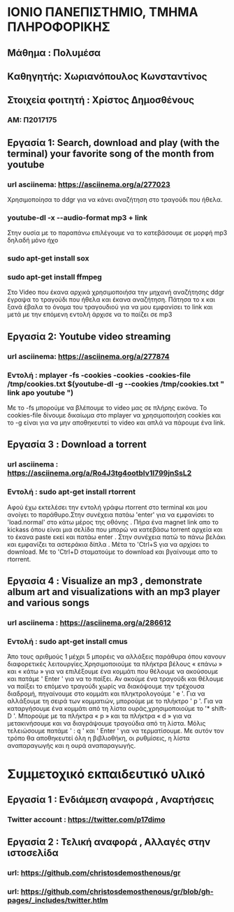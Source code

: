 # ΙΟΝΙΟ ΠΑΝΕΠΙΣΤΗΜΙΟ, ΤΜΗΜΑ ΠΛΗΡΟΦΟΡΙΚΗΣ 
## Μάθημα : Πολυμέσα
## Kαθηγητής: Χωριανόπουλος Κωνσταντίνος 

## Στοιχεία φοιτητή : Χρίστος Δημοσθένους
### ΑΜ: Π2017175 

## Eργασία 1: Search, download and play (with the terminal) your favorite song of the month from youtube

### url asciinema: https://asciinema.org/a/277023
 Χρησιμοποίησα το ddgr για να κάνει αναζήτηση στο τραγούδι που ήθελα. 

### youtube-dl -x --audio-format mp3 + link 
 Στην ουσία με το παραπάνω επιλέγουμε να το κατεβάσουμε σε μορφή mp3 δηλαδή μόνο ήχο
 
 ### sudo apt-get install sox
 ### sudo apt-get install ffmpeg
 
Στο Video που έκανα αρχικά χρησιμοποιήσα την μηχανή αναζήτησης ddgr έγραψα το τραγούδι που ήθελα και έκανα αναζήτηση. Πάτησα το x και ξανά έβαλα το όνομα του τραγουδιού για να μου εμφανίσει το link και μετά με την επόμενη εντολή άρχισε να το παίζει σε mp3
  
## Εργασία 2: Youtube video streaming 

### url asciinema: https://asciinema.org/a/277874
### Εντολή : mplayer -fs -cookies -cookies -cookies-file /tmp/cookies.txt $(youtube-dl -g --cookies /tmp/cookies.txt " link apo youtube ")
Με το -fs μπορούμε να βλέπουμε το video μας σε πλήρης εικόνα. To cookies-file δίνουμε δικαίωμα στο mplayer να χρησιμοποιήση cookies και το  -g είναι για να μην αποθηκευτεί το video και απλά να πάρουμε ένα link.

## Εργασία 3 : Download a torrent
### url asciinema : https://asciinema.org/a/Ro4J3tg4ootbIv1I799jnSsL2
### Εντολή : sudo apt-get install rtorrent
Αφού έχω εκτελέσει την εντολή γράφω rtorrent στο terminal και μου ανοίγει το παράθυρο.Στην συνέχεια πατάω 'enter' για να εμφανίσει το 'load.normal' στο κάτω μέρος της οθόνης . Πήρα ένα magnet link απο το kickass όπου είναι μια σελίδα που μπορώ να κατεβάσω torrent αρχεία και το έκανα paste εκεί και πατάω enter . Στην συνέχεια πατώ το πάνω βελάκι και εμφανίζει τα αστεράκια δίπλα . Μέτα το 'Ctrl+S για να αρχίσει το download. Με το 'Ctrl+D σταματούμε το download και βγαίνουμε απο το rtorrent.

## Εργασία 4 : Visualize an mp3 , demonstrate album art and visualizations with an mp3 player and various songs
### url asciinema : https://asciinema.org/a/286612
### Εντολή : sudo apt-get install cmus
Άπο τους αριθμούς 1 μέχρι 5 μπορέις να αλλάξεις παράθυρα όπου κανουν διαφορετικές λειτουργίες.Χρησιμοποιούμε τα πλήκτρα βέλους « επάνω » και « κάτω » για να επιλέξουμε ένα κομμάτι που θέλουμε να ακούσουμε και πατάμε ' Enter ' για να το παίξει. Αν ακούμε ένα τραγούδι και θέλουμε να παίξει το επόμενο τραγούδι χωρίς να διακόψουμε την τρέχουσα διαδρομή, πηγαίνουμε στο κομμάτι και πληκτρολογούμε ' e '.      Για να αλλάξουμε τη σειρά των κομματιών, μπορούμε με το πλήκτρο ' p '. Για να καταργήσουμε ένα κομμάτι από τη λίστα ουράς,χρησιμοποιούμε το '* shift-D '. Μπορούμε με τα πλήκτρα « p » και τα πλήκτρα « d » για να μετακινήσουμε και να διαγράψουμε τραγούδια από τη λίστα. Μόλις τελειώσουμε πατάμε ' : q ' και ' Enter ' για να τερματίσουμε. Με αυτόν τον τρόπο θα αποθηκευτεί όλη η βιβλιοθήκη, οι ρυθμίσεις, η λίστα αναπαραγωγής και η ουρά αναπαραγωγής.


# Συμμετοχικό εκπαιδευτικό υλικό

## Εργασία 1 : Ενδιάμεση αναφορά , Αναρτήσεις 
### Twitter account : https://twitter.com/p17dimo

## Εργασία 2 : Τελική αναφορά , Αλλαγές στην ιστοσελίδα
### url: https://github.com/christosdemosthenous/gr
### url: https://github.com/christosdemosthenous/gr/blob/gh-pages/_includes/twitter.htlm
